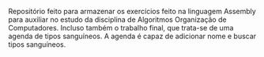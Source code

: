 Repositório feito para armazenar os exercícios feito na linguagem Assembly para auxiliar no estudo da disciplina de Algoritmos Organização de Computadores.
Incluso também o trabalho final, que trata-se de uma agenda de tipos sanguíneos. A agenda é capaz de adicionar nome e buscar tipos sanguíneos.
